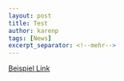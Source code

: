 ```yaml
---
layout: post
title: Test
author: karenp
tags: [News]
excerpt_separator: <!--mehr-->
---
```


[Beispiel Link](https://example.org)
